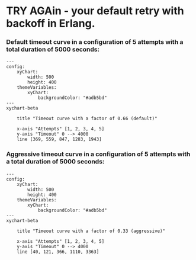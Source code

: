 # TRY AGAin - your default retry with backoff in Erlang.

### Default timeout curve in a configuration of 5 attempts with a total duration of 5000 seconds:
```mermaid
---
config:
    xyChart:
        width: 500
        height: 400
    themeVariables:
        xyChart:
            backgroundColor: "#adb5bd"
---
xychart-beta

    title "Timeout curve with a factor of 0.66 (default)"

    x-axis "Attempts" [1, 2, 3, 4, 5]
    y-axis "Timeout" 0 --> 4000
    line [369, 559, 847, 1283, 1943]
```

### Aggressive timeout curve in a configuration of 5 attempts with a total duration of 5000 seconds:

```mermaid
---
config:
    xyChart:
        width: 500
        height: 400
    themeVariables:
        xyChart:
            backgroundColor: "#adb5bd"
---
xychart-beta

    title "Timeout curve with a factor of 0.33 (aggressive)"

    x-axis "Attempts" [1, 2, 3, 4, 5]
    y-axis "Timeout" 0 --> 4000
    line [40, 121, 366, 1110, 3363]
```

